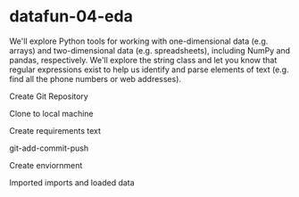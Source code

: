 # datafun-04-eda

We'll explore Python tools for working with one-dimensional data (e.g. arrays) and two-dimensional data (e.g. spreadsheets), including NumPy and pandas, respectively.  We'll explore the string class and let you know that regular expressions exist to help us identify and parse elements of text (e.g. find all the phone numbers or web addresses). 


Create Git Repository 

Clone to local machine

Create requirements text

git-add-commit-push

Create enviornment 

Imported imports and loaded data